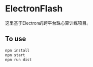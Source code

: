 # ElectronFlash

这里基于Electron的跨平台珠心算训练项目。

## To use
```bash
npm install
npm start
npm run dist
```
